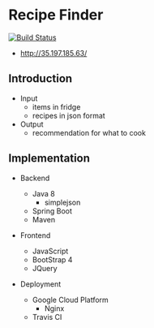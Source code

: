 # Recipe Finder
[![Build Status](https://travis-ci.com/ZintrulCre/Recipe-Finder.svg?branch=master)](https://travis-ci.com/ZintrulCre/Recipe-Finder)

- http://35.197.185.63/

## Introduction

- Input
    - items in fridge
    - recipes in json format
- Output
    - recommendation for what to cook

## Implementation

- Backend
    - Java 8
        - simplejson
    - Spring Boot
    - Maven

- Frontend
    - JavaScript
    - BootStrap 4
    - JQuery

- Deployment
    - Google Cloud Platform
        - Nginx
    - Travis CI